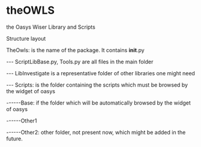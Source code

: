 # theOWLS
the Oasys Wiser Library and Scripts

Structure layout

TheOwls: is the name of the package. It contains __init__.py

--- ScriptLibBase.py, Tools.py are all files in the main folder

--- LibInvestigate is a representative folder of other libraries one might need

--- Scripts: is the folder containing the scripts which must be browsed by the widget of oasys

------Base: if the folder which will be automatically browsed by the widget of oasys

------Other1

------Other2: other folder, not present now, which might be added in the future.
